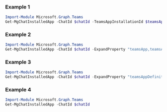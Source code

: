 ### Example 1
```powershell
Import-Module Microsoft.Graph.Teams
Get-MgChatInstalledApp -ChatId $chatId -TeamsAppInstallationId $teamsAppInstallationId
```
### Example 2
```powershell
Import-Module Microsoft.Graph.Teams
Get-MgChatInstalledApp -ChatId $chatId -ExpandProperty "teamsApp,teamsAppDefinition" -Filter "teamsApp/externalId eq 'cf1ba4c7-f94e-4d80-ba90-5594b641a8ee'" 
```
### Example 3
```powershell
Import-Module Microsoft.Graph.Teams
Get-MgChatInstalledApp -ChatId $chatId -ExpandProperty "teamsAppDefinition(`$expand=bot)" 
```
### Example 4
```powershell
Import-Module Microsoft.Graph.Teams
Get-MgChatInstalledApp -ChatId $chatId
```
